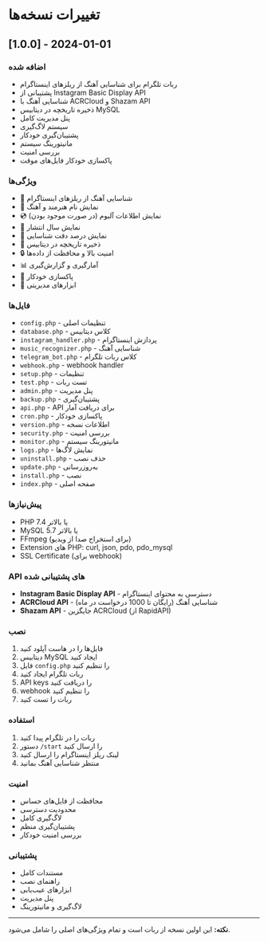 # تغییرات نسخه‌ها

## [1.0.0] - 2024-01-01

### اضافه شده
- ربات تلگرام برای شناسایی آهنگ از ریلزهای اینستاگرام
- پشتیبانی از Instagram Basic Display API
- شناسایی آهنگ با ACRCloud و Shazam API
- ذخیره تاریخچه در دیتابیس MySQL
- پنل مدیریت کامل
- سیستم لاگ‌گیری
- پشتیبان‌گیری خودکار
- مانیتورینگ سیستم
- بررسی امنیت
- پاکسازی خودکار فایل‌های موقت

### ویژگی‌ها
- 🎵 شناسایی آهنگ از ریلزهای اینستاگرام
- 🎤 نمایش نام هنرمند و آهنگ
- 💿 نمایش اطلاعات آلبوم (در صورت موجود بودن)
- 📅 نمایش سال انتشار
- 🎯 نمایش درصد دقت شناسایی
- 💾 ذخیره تاریخچه در دیتابیس
- 🔒 امنیت بالا و محافظت از داده‌ها
- 📊 آمارگیری و گزارش‌گیری
- 🧹 پاکسازی خودکار
- 🔧 ابزارهای مدیریتی

### فایل‌ها
- `config.php` - تنظیمات اصلی
- `database.php` - کلاس دیتابیس
- `instagram_handler.php` - پردازش اینستاگرام
- `music_recognizer.php` - شناسایی آهنگ
- `telegram_bot.php` - کلاس ربات تلگرام
- `webhook.php` - webhook handler
- `setup.php` - تنظیمات
- `test.php` - تست ربات
- `admin.php` - پنل مدیریت
- `backup.php` - پشتیبان‌گیری
- `api.php` - API برای دریافت آمار
- `cron.php` - پاکسازی خودکار
- `version.php` - اطلاعات نسخه
- `security.php` - بررسی امنیت
- `monitor.php` - مانیتورینگ سیستم
- `logs.php` - نمایش لاگ‌ها
- `uninstall.php` - حذف نصب
- `update.php` - به‌روزرسانی
- `install.php` - نصب
- `index.php` - صفحه اصلی

### پیش‌نیازها
- PHP 7.4 یا بالاتر
- MySQL 5.7 یا بالاتر
- FFmpeg (برای استخراج صدا از ویدیو)
- Extension های PHP: curl, json, pdo, pdo_mysql
- SSL Certificate (برای webhook)

### API های پشتیبانی شده
- **Instagram Basic Display API** - دسترسی به محتوای اینستاگرام
- **ACRCloud API** - شناسایی آهنگ (رایگان تا 1000 درخواست در ماه)
- **Shazam API** - جایگزین ACRCloud (از RapidAPI)

### نصب
1. فایل‌ها را در هاست آپلود کنید
2. دیتابیس MySQL ایجاد کنید
3. فایل `config.php` را تنظیم کنید
4. ربات تلگرام ایجاد کنید
5. API keys را دریافت کنید
6. webhook را تنظیم کنید
7. ربات را تست کنید

### استفاده
1. ربات را در تلگرام پیدا کنید
2. دستور `/start` را ارسال کنید
3. لینک ریلز اینستاگرام را ارسال کنید
4. منتظر شناسایی آهنگ بمانید

### امنیت
- محافظت از فایل‌های حساس
- محدودیت دسترسی
- لاگ‌گیری کامل
- پشتیبان‌گیری منظم
- بررسی امنیت خودکار

### پشتیبانی
- مستندات کامل
- راهنمای نصب
- ابزارهای عیب‌یابی
- پنل مدیریت
- لاگ‌گیری و مانیتورینگ

---

**نکته:** این اولین نسخه از ربات است و تمام ویژگی‌های اصلی را شامل می‌شود.